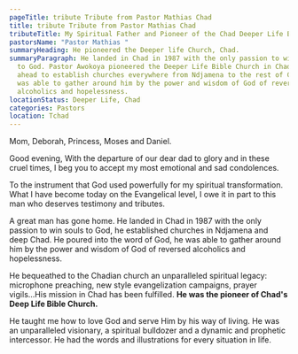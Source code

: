 ```yaml
---
pageTitle: tribute Tribute from Pastor Mathias Chad
title: tribute Tribute from Pastor Mathias Chad
tributeTitle: My Spiritual Father and Pioneer of the Chad Deeper Life Bible Church
pastorsName: "Pastor Mathias "
summaryHeading: He pioneered the Deeper life Church, Chad.
summaryParagraph: He landed in Chad in 1987 with the only passion to win souls
  to God. Pastor Awokoya pioneered the Deeper Life Bible Church in Chad and went
  ahead to establish churches everywhere from Ndjamena to the rest of Chad.  He
  was able to gather around him by the power and wisdom of God of reversed
  alcoholics and hopelessness.
locationStatus: Deeper Life, Chad
categories: Pastors
location: Tchad
---
```

Mom, Deborah, Princess, Moses and Daniel.

Good evening,
With the departure of our dear dad to glory and in these cruel times, I beg you to accept my most emotional and sad condolences. 

To the instrument that God used powerfully for my spiritual transformation. What I have become today on the Evangelical level, I owe it in part to this man who deserves testimony and tributes. 

A great man has gone home. He landed in Chad in 1987 with the only passion to win souls to God, he established churches in Ndjamena and deep Chad. He poured into the word of God, he was able to gather around him by the power and wisdom of God of reversed alcoholics and hopelessness.


He bequeathed to the Chadian church an unparalleled spiritual legacy: microphone preaching, new style evangelization campaigns, prayer vigils...His mission in Chad has been fulfilled. **He was the pioneer of Chad's Deep Life Bible Church.**


He taught me how to love God and serve Him by his way of living. He was an unparalleled visionary, a spiritual bulldozer and a dynamic and prophetic intercessor. He had the words and illustrations for every situation in life.